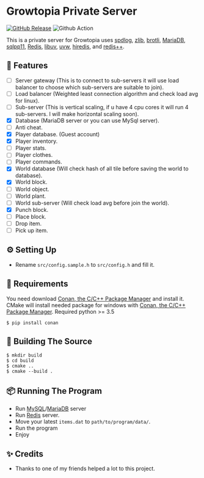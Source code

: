 # Growtopia Private Server
[![GitHub Release](https://img.shields.io/github/release/ZTzTopia/GTPriavteServer.svg)](https://github.com/ZTzTopia/GTPriavteServer/releases/latest) 
![Github Action](https://github.com/ZTzTopia/GTPrivateServer/actions/workflows/cmake.yml/badge.svg)

This is a private server for Growtopia uses [spdlog](https://github.com/gabime/spdlog), [zlib](https://github.com/madler/zlib), [brotli](https://github.com/google/brotli), [MariaDB](https://mariadb.org/), [sqlpp11](https://github.com/rbock/sqlpp11), [Redis](https://redis.io/), [libuv](https://github.com/libuv/libuv), [uvw](https://github.com/skypjack/uvw/), [hiredis](https://github.com/redis/hiredis), and [redis++](https://github.com/sewenew/redis-plus-plus).

## 📜 Features
- [ ] Server gateway (This is to connect to sub-servers it will use load balancer to choose which sub-servers are suitable to join).
- [ ] Load balancer (Weighted least connection algorithm and check load avg for linux).
- [ ] Sub-server (This is vertical scaling, if u have 4 cpu cores it will run 4 sub-servers. I will make horizontal scaling soon).
- [x] Database (MariaDB server or you can use MySql server).
- [ ] Anti cheat.
- [x] Player database. (Guest account)
- [x] Player inventory.
- [ ] Player stats.
- [ ] Player clothes.
- [ ] Player commands.
- [x] World database (Will check hash of all tile before saving the world to database).
- [x] World block.
- [ ] World object.
- [ ] World plant.
- [ ] World sub-server (Will check load avg before join the world).
- [x] Punch block.
- [ ] Place block.
- [ ] Drop item.
- [ ] Pick up item.

## ⚙️ Setting Up
- Rename `src/config.sample.h` to `src/config.h` and fill it.

## 📝 Requirements
You need download [Conan, the C/C++ Package Manager](https://conan.io) and install it. CMake will install needed package for windows with [Conan, the C/C++ Package Manager](https://conan.io/).
Required python >= 3.5
```shell
$ pip install conan
```

## 🔨 Building The Source
```shell
$ mkdir build
$ cd build
$ cmake ..
$ cmake --build .
```

## 📦 Running The Program
- Run [MySQL](https://www.mysql.com/)/[MariaDB](https://mariadb.org/) server
- Run [Redis](https://redis.io/) server.
- Move your latest `items.dat` to `path/to/program/data/`.
- Run the program
- Enjoy

## ✨ Credits
- Thanks to one of my friends helped a lot to this project.
